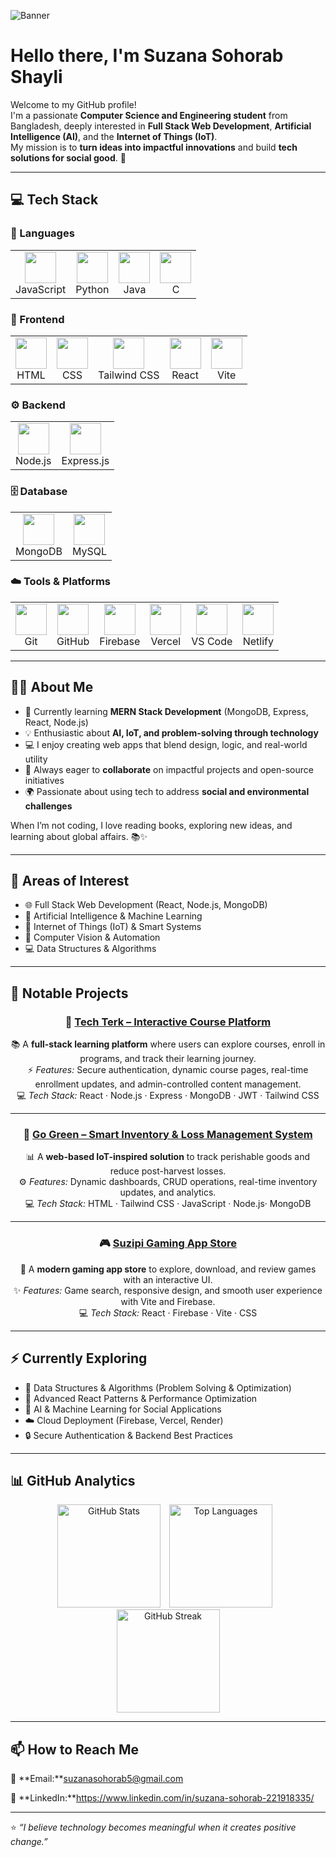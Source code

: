 ![Banner](https://media.licdn.com/dms/image/v2/D4E16AQGyUC6ceZ78qQ/profile-displaybackgroundimage-shrink_350_1400/B4EZcr3Q1fH0AY-/0/1748787597671?e=1762992000&v=beta&t=Fuaz26LY6GmWO1xOpEJAI8HSpxggvTtAVy_p2sFPtRs)

# Hello there, I'm **Suzana Sohorab Shayli**

Welcome to my GitHub profile!  
I'm a passionate **Computer Science and Engineering student** from Bangladesh, deeply interested in **Full Stack Web Development**, **Artificial Intelligence (AI)**, and the **Internet of Things (IoT)**.  
My mission is to **turn ideas into impactful innovations** and build **tech solutions for social good**. 🚀  

---
## 💻 Tech Stack  

### 🧠 Languages  
<p align="left">
  <table>
    <tr>
      <td align="center"><img src="https://skillicons.dev/icons?i=js" width="50"/><br>JavaScript</td>
      <td align="center"><img src="https://skillicons.dev/icons?i=python" width="50"/><br>Python</td>
      <td align="center"><img src="https://skillicons.dev/icons?i=java" width="50"/><br>Java</td>
      <td align="center"><img src="https://skillicons.dev/icons?i=c" width="50"/><br>C</td>
    </tr>
  </table>
</p>

### 🎨 Frontend  
<p align="left">
  <table>
    <tr>
      <td align="center"><img src="https://skillicons.dev/icons?i=html" width="50"/><br>HTML</td>
      <td align="center"><img src="https://skillicons.dev/icons?i=css" width="50"/><br>CSS</td>
      <td align="center"><img src="https://skillicons.dev/icons?i=tailwind" width="50"/><br>Tailwind CSS</td>
      <td align="center"><img src="https://skillicons.dev/icons?i=react" width="50"/><br>React</td>
      <td align="center"><img src="https://skillicons.dev/icons?i=vite" width="50"/><br>Vite</td>
    </tr>
  </table>
</p>

### ⚙️ Backend  
<p align="left">
  <table>
    <tr>
      <td align="center"><img src="https://skillicons.dev/icons?i=nodejs" width="50"/><br>Node.js</td>
      <td align="center"><img src="https://skillicons.dev/icons?i=express" width="50"/><br>Express.js</td>
    </tr>
  </table>
</p>

### 🗄️ Database  
<p align="left">
  <table>
    <tr>
      <td align="center"><img src="https://skillicons.dev/icons?i=mongodb" width="50"/><br>MongoDB</td>
      <td align="center"><img src="https://skillicons.dev/icons?i=mysql" width="50"/><br>MySQL</td>
    </tr>
  </table>
</p>

### ☁️ Tools & Platforms  
<p align="left">
  <table>
    <tr>
      <td align="center"><img src="https://skillicons.dev/icons?i=git" width="50"/><br>Git</td>
      <td align="center"><img src="https://skillicons.dev/icons?i=github" width="50"/><br>GitHub</td>
      <td align="center"><img src="https://skillicons.dev/icons?i=firebase" width="50"/><br>Firebase</td>
      <td align="center"><img src="https://skillicons.dev/icons?i=vercel" width="50"/><br>Vercel</td>
      <td align="center"><img src="https://skillicons.dev/icons?i=vscode" width="50"/><br>VS Code</td>
      <td align="center"><img src="https://skillicons.dev/icons?i=netlify" width="50"/><br>Netlify</td>
    </tr>
  </table>
</p>


---

## 👩‍💻 About Me  
- 🌱 Currently learning **MERN Stack Development** (MongoDB, Express, React, Node.js)  
- 💡 Enthusiastic about **AI, IoT, and problem-solving through technology**  
- 💻 I enjoy creating web apps that blend design, logic, and real-world utility  
- 🤝 Always eager to **collaborate** on impactful projects and open-source initiatives  
- 🌍 Passionate about using tech to address **social and environmental challenges**  

When I’m not coding, I love reading books, exploring new ideas, and learning about global affairs. 📚✨  

---

## 👀 Areas of Interest  
- 🌐 Full Stack Web Development (React, Node.js, MongoDB)  
- 🤖 Artificial Intelligence & Machine Learning  
- 📡 Internet of Things (IoT) & Smart Systems  
- 🧠 Computer Vision & Automation  
- 💻 Data Structures & Algorithms  

---
## 🌟 Notable Projects  

<div align="center">

### 🚀 [Tech Terk – Interactive Course Platform](https://tech-trek-client.web.app)
📚 A **full-stack learning platform** where users can explore courses, enroll in programs, and track their learning journey.  
⚡ *Features:* Secure authentication, dynamic course pages, real-time enrollment updates, and admin-controlled content management.  
💻 *Tech Stack:* React · Node.js · Express · MongoDB · JWT · Tailwind CSS

---

### 🌿 [Go Green – Smart Inventory & Loss Management System](https://remarkable-paprenjak-440aa8.netlify.app)
📊 A **web-based IoT-inspired solution** to track perishable goods and reduce post-harvest losses.  
⚙️ *Features:* Dynamic dashboards, CRUD operations, real-time inventory updates, and analytics.  
💻 *Tech Stack:* HTML · Tailwind CSS · JavaScript · Node.js· MongoDB  

---

### 🎮 [Suzipi Gaming App Store](https://suzipi-app-store.netlify.app)
🎯 A **modern gaming app store** to explore, download, and review games with an interactive UI.  
✨ *Features:* Game search, responsive design, and smooth user experience with Vite and Firebase.  
💻 *Tech Stack:* React · Firebase · Vite · CSS  

</div>



---


## ⚡ Currently Exploring  
- 🧠 Data Structures & Algorithms (Problem Solving & Optimization)  
- 🚀 Advanced React Patterns & Performance Optimization  
- 🤖 AI & Machine Learning for Social Applications  
- ☁️ Cloud Deployment (Firebase, Vercel, Render)  
- 🔒 Secure Authentication & Backend Best Practices  


---

## 📊 GitHub Analytics  

<p align="center">
  <img src="https://github-readme-stats.vercel.app/api?username=SuzanaSohorab&show_icons=true&count_private=true&include_all_commits=true&theme=tokyonight&hide_border=true&hide_title=false&line_height=27" alt="GitHub Stats" height="165" style="margin-right:10px;" />
  <img src="https://github-readme-stats.vercel.app/api/top-langs/?username=SuzanaSohorab&layout=compact&theme=tokyonight&hide_border=true&hide_title=false" alt="Top Languages" height="165" style="margin-right:10px;" />
  <img src="https://github-readme-streak-stats.herokuapp.com/?user=SuzanaSohorab&theme=tokyonight&hide_border=true" alt="GitHub Streak" height="165" />
</p>



---

## 📫 How to Reach Me  
📧 **Email:**suzanasohorab5@gmail.com

💼 **LinkedIn:**https://www.linkedin.com/in/suzana-sohorab-221918335/


---

⭐ *“I believe technology becomes meaningful when it creates positive change.”*  
